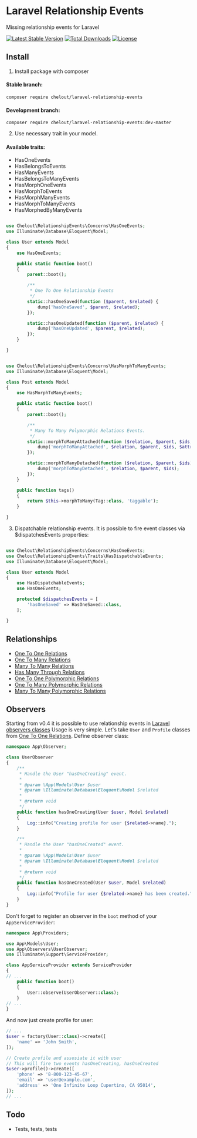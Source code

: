 
# Laravel Relationship Events

Missing relationship events for Laravel

[![Latest Stable Version](https://poser.pugx.org/chelout/laravel-relationship-events/version)](https://packagist.org/packages/chelout/laravel-relationship-events)
[![Total Downloads](https://poser.pugx.org/chelout/laravel-relationship-events/downloads)](https://packagist.org/packages/chelout/laravel-relationship-events)
[![License](https://poser.pugx.org/chelout/laravel-relationship-events/license)](https://packagist.org/packages/chelout/laravel-relationship-events)

## Install

1. Install package with composer

#### Stable branch:
```
composer require chelout/laravel-relationship-events
```

#### Development branch:
```
composer require chelout/laravel-relationship-events:dev-master
```

2. Use necessary trait in your model.
#### Available traits:
- HasOneEvents
- HasBelongsToEvents
- HasManyEvents
- HasBelongsToManyEvents
- HasMorphOneEvents
- HasMorphToEvents
- HasMorphManyEvents
- HasMorphToManyEvents
- HasMorphedByManyEvents

```php

use Chelout\RelationshipEvents\Concerns\HasOneEvents;
use Illuminate\Database\Eloquent\Model;

class User extends Model
{
    use HasOneEvents;

    public static function boot()
    {
        parent::boot();

        /**
         * One To One Relationship Events
         */
        static::hasOneSaved(function ($parent, $related) {
            dump('hasOneSaved', $parent, $related);
        });

        static::hasOneUpdated(function ($parent, $related) {
            dump('hasOneUpdated', $parent, $related);
        });
    }

}
```

```php

use Chelout\RelationshipEvents\Concerns\HasMorphToManyEvents;
use Illuminate\Database\Eloquent\Model;

class Post extends Model
{
    use HasMorphToManyEvents;

    public static function boot()
    {
        parent::boot();

        /**
         * Many To Many Polymorphic Relations Events.
         */
        static::morphToManyAttached(function ($relation, $parent, $ids, $attributes) {
            dump('morphToManyAttached', $relation, $parent, $ids, $attributes);
        });

        static::morphToManyDetached(function ($relation, $parent, $ids) {
            dump('morphToManyDetached', $relation, $parent, $ids);
        });
    }

    public function tags()
    {
        return $this->morphToMany(Tag::class, 'taggable');
    }

}
```

3. Dispatchable relationship events.
It is possible to fire event classes via $dispatchesEvents properties:

```php

use Chelout\RelationshipEvents\Concerns\HasOneEvents;
use Chelout\RelationshipEvents\Traits\HasDispatchableEvents;
use Illuminate\Database\Eloquent\Model;

class User extends Model
{
    use HasDispatchableEvents;
    use HasOneEvents;

    protected $dispatchesEvents = [
        'hasOneSaved' => HasOneSaved::class,
    ];

}
```

## Relationships
- [One To One Relations](doc/1-one-to-one.md)
- [One To Many Relations](doc/2-one-to-many.md)
- [Many To Many Relations](doc/3-many-to-many.md)
- [Has Many Through Relations](doc/4-has-many-through.md)
- [One To One Polymorphic Relations](doc/5-one-to-one-polymorphic.md)
- [One To Many Polymorphic Relations](doc/6-one-to-many-polymorphic.md)
- [Many To Many Polymorphic Relations](doc/7-many-to-many-polymorphic.md)


## Observers
Starting from v0.4 it is possible to use relationship events in [Laravel observers classes](https://laravel.com/docs/5.6/eloquent#observers) Usage is very simple. Let's take ```User``` and ```Profile``` classes from [One To One Relations](doc/1-one-to-one.md). Define observer class:

```php
namespace App\Observer;

class UserObserver
{
    /**
     * Handle the User "hasOneCreating" event.
     *
     * @param \App\Models\User $user
     * @param \Illuminate\Database\Eloquent\Model $related
     *
     * @return void
     */
    public function hasOneCreating(User $user, Model $related)
    {
        Log::info("Creating profile for user {$related->name}.");
    }

    /**
     * Handle the User "hasOneCreated" event.
     *
     * @param \App\Models\User $user
     * @param \Illuminate\Database\Eloquent\Model $related
     *
     * @return void
     */
    public function hasOneCreated(User $user, Model $related)
    {
        Log::info("Profile for user {$related->name} has been created.");
    }
}
```

Don't forget to register an observer in the ```boot``` method of your ```AppServiceProvider```:
```php
namespace App\Providers;

use App\Models\User;
use App\Observers\UserObserver;
use Illuminate\Support\ServiceProvider;

class AppServiceProvider extends ServiceProvider
{
// ...
    public function boot()
    {
        User::observe(UserObserver::class);
    }
// ...
}
```

And now just create profile for user:
```php
// ...
$user = factory(User::class)->create([
    'name' => 'John Smith',
]);

// Create profile and assosiate it with user
// This will fire two events hasOneCreating, hasOneCreated
$user->profile()->create([
    'phone' => '8-800-123-45-67',
    'email' => 'user@example.com',
    'address' => 'One Infinite Loop Cupertino, CA 95014',
]);
// ...
```


## Todo
 - Tests, tests, tests